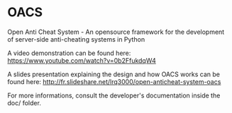 OACS
====

Open Anti Cheat System - An opensource framework for the development of server-side anti-cheating systems in Python

A video demonstration can be found here:
https://www.youtube.com/watch?v=0b2FfukdqW4

A slides presentation explaining the design and how OACS works can be found here:
http://fr.slideshare.net/lrq3000/open-anticheat-system-oacs

For more informations, consult the developer's documentation inside the doc/ folder.
